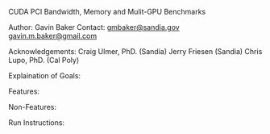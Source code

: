 CUDA PCI Bandwidth, Memory and Mulit-GPU Benchmarks

Author:     Gavin Baker
Contact:    gmbaker@sandia.gov
            gavin.m.baker@gmail.com

Acknowledgements:
         Craig Ulmer, PhD. (Sandia)
         Jerry Friesen (Sandia)
         Chris Lupo, PhD. (Cal Poly)

Explaination of Goals:


Features:


Non-Features:


Run Instructions:




